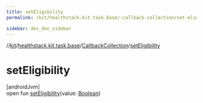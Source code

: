 ```yaml
---
title: setEligibility
permalink: /kit/healthstack.kit.task.base/-callback-collection/set-eligibility.html

sidebar: dev_doc_sidebar
---
```

//[kit](../../../index.html)/[healthstack.kit.task.base](../index.html)/[CallbackCollection](index.html)/[setEligibility](set-eligibility.html)



# setEligibility



[androidJvm]\
open fun [setEligibility](set-eligibility.html)(value: [Boolean](https://kotlinlang.org/api/latest/jvm/stdlib/kotlin/-boolean/index.html))





